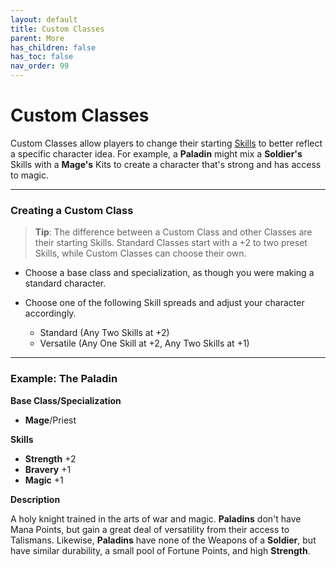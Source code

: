 ```yaml
---
layout: default
title: Custom Classes
parent: More
has_children: false
has_toc: false
nav_order: 99
---
```


# Custom Classes

Custom Classes allow players to change their starting [Skills](../gameplay/skills.html) to better reflect a specific character idea. For example, a **<span style="color: {{ site.paladin_color }}">Paladin</span>** might mix a **<span style="color: {{ site.soldier_color }}">Soldier's</span>** Skills with a **<span style="color: {{ site.mage_color }}">Mage's</span>** Kits to create a character that's strong and has access to magic.

---

### Creating a Custom Class

>**Tip**: The difference between a Custom Class and other Classes are their starting Skills. Standard Classes start with a +2 to two preset Skills, while Custom Classes can choose their own.

- Choose a base class and specialization, as though you were making a standard character.

- Choose one of the following Skill spreads and adjust your character accordingly.

  - Standard (Any Two Skills at +2)
  - Versatile (Any One Skill at +2, Any Two Skills at +1)

---

### Example: **<span style="color: {{ site.paladin_color }}">The Paladin</span>**

**Base Class/Specialization**

- **<span style="color: {{ site.mage_color }}">Mage</span>**/Priest

**Skills**

- **<span style="color: {{ site.soldier_color }}">Strength</span>** +2
- **<span style="color: {{ site.soldier_color }}">Bravery</span>** +1
- **<span style="color: {{ site.mage_color }}">Magic</span>** +1

**Description**

A holy knight trained in the arts of war and magic. **<span style="color: {{ site.paladin_color }}">Paladins</span>** don't have Mana Points, but gain a great deal of versatility from their access to Talismans. Likewise, **<span style="color: {{ site.paladin_color }}">Paladins</span>** have none of the Weapons of a **<span style="color: {{ site.soldier_color }}">Soldier</span>**, but have similar durability, a small pool of Fortune Points, and high **<span style="color: {{ site.soldier_color }}">Strength</span>**.
